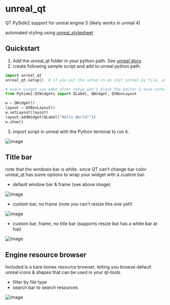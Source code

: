 # unreal_qt
QT PySide2 support for unreal engine 5 (likely works in unreal 4)

automated styling using [unreal_stylesheet](https://github.com/leixingyu/UnrealStylesheet)

## Quickstart

1. Add the unreal_qt folder in your python path. See [unreal docs](https://docs.unrealengine.com/4.27/en-US/ProductionPipelines/ScriptingAndAutomation/Python/#pythonpathsintheunrealeditor)
2. create following sample script and add to unreal python path.
```python
import unreal_qt
unreal_qt.setup()  # if you put the setup in an init_unreal.py file, unreal will run setup on startup

# every widget you make after setup won't block the editor & have unreal styling
from PySide2.QtWidgets import QLabel, QWidget, QVBoxLayout

w = QWidget()
layout = QVBoxLayout()
w.setLayout(layout)
layout.addWidget(QLabel("Hello World!"))
w.show()
```
3. import script in unreal with the Python terminal to run it.

![image](https://user-images.githubusercontent.com/3758308/191580757-f3993797-da80-449e-b9d4-ad311b2f37c5.png)

## Title bar
note that the windows bar is white.
since QT can't change bar color unreal_qt has some options to wrap your widget with a custom bar.
- default window bar & frame (see above image)

![image](https://user-images.githubusercontent.com/3758308/191580757-f3993797-da80-449e-b9d4-ad311b2f37c5.png)

- custom bar, no frame (note you can't resize this one yet!)

![image](https://user-images.githubusercontent.com/3758308/191618309-13e7329f-4310-407a-9eef-383a113e1ac1.png)

- custom bar, frame, no title bar (supports resize but has a white bar at top)

![image](https://user-images.githubusercontent.com/3758308/191618151-319b8530-addb-4b9a-a51f-5da0a90a4fd3.png)


## Engine resource browser
Included is a bare bones resource browser, letting you browse default unreal icons & shapes that can be used in your qt-tools
- filter by file type
- search bar to search resources

![image](https://user-images.githubusercontent.com/3758308/191581830-d0a527ec-cd5a-4724-9454-60f418bd93f0.png)
